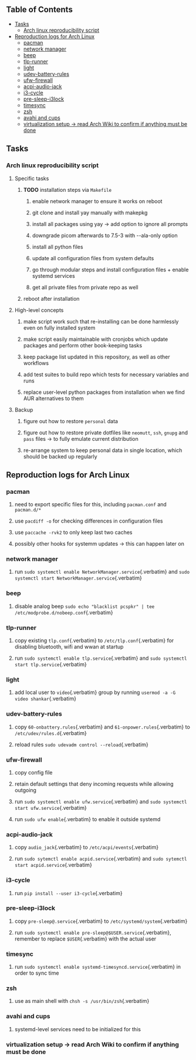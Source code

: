 ## Table of Contents
-   [Tasks](#tasks)
    -   [Arch linux reproducibility
        script](#arch-linux-reproducibility-script)
-   [Reproduction logs for Arch
    Linux](#reproduction-logs-for-arch-linux)
    -   [pacman](#pacman)
    -   [network manager](#network-manager)
    -   [beep](#beep)
    -   [tlp-runner](#tlp-runner)
    -   [light](#light)
    -   [udev-battery-rules](#udev-battery-rules)
    -   [ufw-firewall](#ufw-firewall)
    -   [acpi-audio-jack](#acpi-audio-jack)
    -   [i3-cycle](#i3-cycle)
    -   [pre-sleep-i3lock](#pre-sleep-i3lock)
    -   [timesync](#timesync)
    -   [zsh](#zsh)
    -   [avahi and cups](#avahi-and-cups)
    -   [virtualization setup -\> read Arch Wiki to confirm if anything
        must be
        done](#virtualization-setup---read-arch-wiki-to-confirm-if-anything-must-be-done)

## Tasks

### Arch linux reproducibility script

1.  Specific tasks

    1.  **TODO** installation steps via `Makefile`

        1.  enable network manager to ensure it works on reboot

        2.  git clone and install yay manually with makepkg

        3.  install all packages using yay -\> add option to ignore all
            prompts

        4.  downgrade picom afterwards to 7.5-3 with --ala-only option

        5.  install all python files

        6.  update all configuration files from system defaults

        7.  go through modular steps and install configuration files +
            enable systemd services

        8.  get all private files from private repo as well

    2.  reboot after installation

2.  High-level concepts

    1.  make script work such that re-installing can be done harmlessly
        even on fully installed system

    2.  make script easily maintainable with cronjobs which update
        packages and perform other book-keeping tasks

    3.  keep package list updated in this repository, as well as other
        workflows

    4.  add test suites to build repo which tests for necessary
        variables and runs

    5.  replace user-level python packages from installation when we
        find AUR alternatives to them

3.  Backup

    1.  figure out how to restore `personal` data

    2.  figure out how to restore private dotfiles like `neomutt`,
        `ssh`, `gnupg` and `pass` files -\> to fully emulate current
        distribution

    3.  re-arrange system to keep personal data in single location,
        which should be backed up regularly

## Reproduction logs for Arch Linux

### pacman

1.  need to export specific files for this, including `pacman.conf` and
    `pacman.d/*`

2.  use `pacdiff -o` for checking differences in configuration files

3.  use `paccache -rvk2` to only keep last two caches

4.  possibly other hooks for systemm updates -\> this can happen later
    on

### network manager

1.  run `sudo systemctl enable NetworkManager.service`{.verbatim} and
    `sudo systemctl start NetworkManager.service`{.verbatim}

### beep

1.  disable analog beep
    `sudo echo "blacklist pcspkr" | tee /etc/modprobe.d/nobeep.conf`{.verbatim}

### tlp-runner

1.  copy existing `tlp.conf`{.verbatim} to `/etc/tlp.conf`{.verbatim}
    for disabling bluetooth, wifi and wwan at startup

2.  run `sudo systemctl enable tlp.service`{.verbatim} and
    `sudo systemctl start tlp.service`{.verbatim}

### light

1.  add local user to `video`{.verbatim} group by running
    `usermod -a -G video shankar`{.verbatim}

### udev-battery-rules

1.  copy `60-onbattery.rules`{.verbatim} and
    `61-onpower.rules`{.verbatim} to `/etc/udev/rules.d`{.verbatim}

2.  reload rules `sudo udevadm control --reload`{.verbatim}

### ufw-firewall

1.  copy config file

2.  retain default settings that deny incoming requests while allowing
    outgoing

3.  run `sudo systemctl enable ufw.service`{.verbatim} and
    `sudo systemctl start ufw.service`{.verbatim}

4.  run `sudo ufw enable`{.verbatim} to enable it outside systemd

### acpi-audio-jack

1.  copy `audio_jack`{.verbatim} to `/etc/acpi/events`{.verbatim}

2.  run `sudo sytemctl enable acpid.service`{.verbatim} and
    `sudo sytemctl start acpid.service`{.verbatim}

### i3-cycle

1.  run `pip install --user i3-cycle`{.verbatim}

### pre-sleep-i3lock

1.  copy `pre-sleep@.service`{.verbatim} to
    `/etc/systemd/system`{.verbatim}

2.  run `sudo systemctl enable pre-sleep@$USER.service`{.verbatim},
    remember to replace `$USER`{.verbatim} with the actual user

### timesync

1.  run `sudo systemctl enable systemd-timesyncd.service`{.verbatim} in
    order to sync time

### zsh

1.  use as main shell with `chsh -s /usr/bin/zsh`{.verbatim}

### avahi and cups

1.  systemd-level services need to be initialized for this

### virtualization setup -\> read Arch Wiki to confirm if anything must be done
